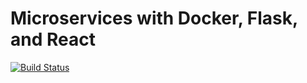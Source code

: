 # Microservices with Docker, Flask, and React

[![Build Status](https://travis-ci.org/igorchipana/Arquitectura-python.svg?branch=master)](https://travis-ci.org/igorchipana/Arquitectura-python)
